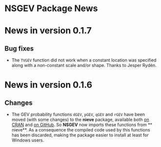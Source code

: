 
**NSGEV** Package News
===========================

# News in version 0.1.7

## Bug fixes

- The `TVGEV` function did not work when a constant location 
  was specified along with a non-constant scale and/or shape. 
  Thanks to Jesper Rydén.

# News in version 0.1.6

## Changes

- The GEV probability functions `dGEV`, `pGEV`, `qGEV` and `rGEV` have
  been moved (with some changes) to the **nieve** package, available
  both [on CRAN](N.R-project.org/package=nieve)
  and [on GitHub](https://github.com/yvesdeville/nieve/). So **NSGEV** 
  now imports these functions from ** nieve**. As a consequence the
  compiled code used by this functions has been discarded, making the
  package easier to install at least for Windows users.
  
  

